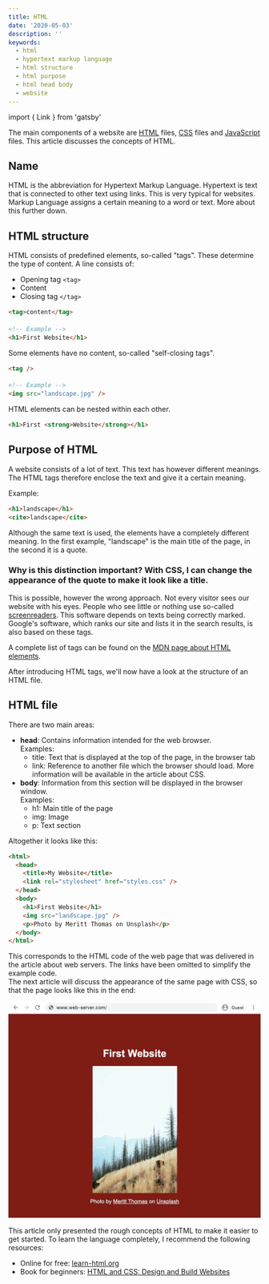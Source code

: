 ```yaml
---
title: HTML
date: '2020-05-03'
description: ''
keywords:
  - html
  - hypertext markup language
  - html structure
  - html purpose
  - html head body
  - website
---
```


import { Link } from 'gatsby'

The main components of a website are <a href="https://developer.mozilla.org/en-US/docs/Web/HTML" target="_blank" rel="noopener noreferrer">HTML</a> files, <a href="https://developer.mozilla.org/en-US/docs/Web/CSS" target="_blank" rel="noopener noreferrer">CSS</a> files and <a href="https://developer.mozilla.org/en-US/docs/Web/JavaScript" target="_blank" rel="noopener noreferrer">JavaScript</a> files. This article discusses the concepts of HTML.

## Name

HTML is the abbreviation for Hypertext Markup Language. Hypertext is text that is connected to other text using links. This is very typical for websites. Markup Language assigns a certain meaning to a word or text. More about this further down.

## HTML structure

HTML consists of predefined elements, so-called "tags". These determine the type of content. A line consists of:

- Opening tag `<tag>`
- Content
- Closing tag `</tag>`

```html
<tag>content</tag>

<!-- Example -->
<h1>First Website</h1>
```

Some elements have no content, so-called "self-closing tags".

```html
<tag />

<!-- Example -->
<img src="landscape.jpg" />
```

HTML elements can be nested within each other.

```html
<h1>First <strong>Website</strong></h1>
```

## Purpose of HTML

A website consists of a lot of text. This text has however different meanings. The HTML tags therefore enclose the text and give it a certain meaning.

Example:

```html
<h1>landscape</h1>
<cite>landscape</cite>
```

Although the same text is used, the elements have a completely different meaning. In the first example, "landscape" is the main title of the page, in the second it is a quote.

### Why is this distinction important? With CSS, I can change the appearance of the quote to make it look like a title.

This is possible, however the wrong approach. Not every visitor sees our website with his eyes. People who see little or nothing use so-called <a href="https://webaccess.berkeley.edu/ask-pecan/what-is-a-screen-reader" target="_blank" rel="noopener noreferrer">screenreaders</a>. This software depends on texts being correctly marked.<br />
Google's software, which ranks our site and lists it in the search results, is also based on these tags.

A complete list of tags can be found on the <a href="https://developer.mozilla.org/en-US/docs/Web/HTML/Element" target="_blank" rel="noopener noreferrer">MDN page about HTML elements</a>.

After introducing HTML tags, we'll now have a look at the structure of an HTML file.

## HTML file

There are two main areas:

- **head**: Contains information intended for the web browser.<br />
  Examples:
  - title: Text that is displayed at the top of the page, in the browser tab
  - link: Reference to another file which the browser should load. More information will be available in the article about CSS.
- **body**: Information from this section will be displayed in the browser window.<br />
  Examples:
  - h1: Main title of the page
  - img: Image
  - p: Text section

Altogether it looks like this:

```html
<html>
  <head>
    <title>My Website</title>
    <link rel="stylesheet" href="styles.css" />
  </head>
  <body>
    <h1>First Website</h1>
    <img src="landscape.jpg" />
    <p>Photo by Meritt Thomas on Unsplash</p>
  </body>
</html>
```

This corresponds to the HTML code of the web page that was delivered in the article about <Link to='/en/blog/webserver'>web servers</Link>. The links have been omitted to simplify the example code.<br />
The next article will discuss the appearance of the same page with CSS, so that the page looks like this in the end:

![Browser window, which displays a web page with a title and an image](./web-server-website.jpg)

This article only presented the rough concepts of HTML to make it easier to get started. To learn the language completely, I recommend the following resources:

- Online for free: <a href="https://www.learn-html.org/" target="_blank">learn-html.org</a>
- Book for beginners: <a href="https://amzn.to/2S94gz6" target="_blank">HTML and CSS: Design and Build Websites</a>
